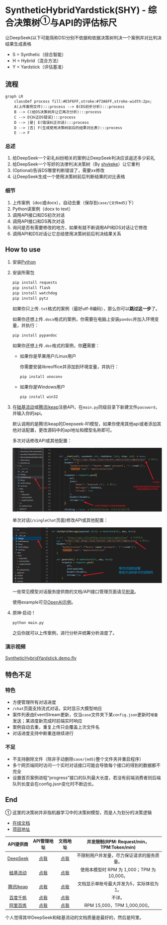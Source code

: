 <!--
 * @Author: LetMeFly
 * @Date: 2025-02-06 08:59:49
 * @LastEditors: LetMeFly.xyz
 * @LastEditTime: 2025-02-13 12:13:55
-->
# SyntheticHybridYardstick(SHY) - 综合决策树<sup>①</sup>与API的评估标尺

让DeepSeek(以下可能简称DS)分别不依据和依据决策树判决一个案例并对比判决结果生成表格

+ S = Synthetic（综合智能）
+ H = Hybrid（混合方法）
+ Y = Yardstick（评估基准）

## 流程

```mermaid
graph LR
    classDef process fill:#E5F6FF,stroke:#73A6FF,stroke-width:2px;
    A(上传案例文件):::process --> B(DS初步分析):::process
    B --> C(给DS决策树并让它再次分析):::process
    C --> D{纠正DS错误}:::process
    D --> |是| E(错误纠正对话):::process
    D --> |否| F(生成使用决策树前后的结果对比表):::process
    E --> F
```

### 总述

1. 给DeepSeek一个彩礼纠纷相关的案例让DeepSeek判决应该返还多少彩礼
1. 给DeepSeek一个写好的法律判决决策树（By [shykeke](https://web.letmefly.xyz/He0/shykeke/)）让它重判
1. (Optional)告诉DS哪里判断错误了，需要xx修改
1. 让DeepSeek生成一个使用决策树前后判断结果的对比表格

### 细节

1. 上传案例（doc或docx），自动去重（保存到`case/{文件md5}`下）
1. Python读案例（docx to text）
2. 调用API接口和DS初次对话
3. 调用API接口和DS再次对话
4. 询问是否有需要修改的地方，如果有就不断调用API和DS对话让它修改
5. 调用API和DS对话让它总结使用决策树前后判决结果关系

## How to use

1. 安装[Python](https://www.python.org/downloads/)
2. 安装所需包

    ```bash
    pip install requests
    pip install flask
    pip install watchdog
    pip install pytz
    ```

    如果你只上传`.txt`格式的案例（最好utf-8编码），那么你可以**跳过这一步**了。

    如果你还想上传`.docx`格式的案例，你需要在电脑上安装`pandoc`并加入环境变量，并执行：

    ```bash
    pip install pypandoc
    ```

    如果你还想上传`.doc`格式的案例，你**还**需要：
    
    + 如果你是苹果用户/Linux用户

        你需要安装libreoffice并添加到环境变量，并执行：

        ```bash
        pip install unoconv
        ```

    + 如果你是Windows用户

        ```bash
        pip install win32
        ```

3. 在[硅基流动](https://cloud.siliconflow.cn/i/ssNAhfo3)或[腾讯lkeap](https://curl.qcloud.com/vV2VJa9h)注册API，在`main.py`同级目录下新建文件`password`，并输入你的api。

    默认调用的是腾讯lkeap的Deepseek-R1模型，如果你使用其他api或者添加其他对话配置，更改源码中的api地址和模型名称即可。

    多次对话修改API或其他配置：

    ![多次对话修改API或其他配置.jpg](static/img/how2use/changeAPI-server.jpg)

    单次对话(`/singleChat`页面)修改API或其他配置：

    ![单次对话修改API或其他配置.jpg](static/img/how2use/changeAPI-server-single.jpg)

    一些常见模型对话服务提供商的文档/API接口管理页面请见[附录](#end)。

    使用example可见[OpenAI示例](https://github.com/openai/openai-python/tree/main/examples)。

4. 原神·启动！

    ```bash
    python main.py
    ```

    之后你就可以上传案例，进行分析并统筹分析进度了。

### 演示视频

[SyntheticHybridYardstick.demo.flv](https://github.com/LetMeFly666/SyntheticHybridYardstick/releases/download/v1.0/SyntheticHybridYardstick.demo.flv)

## 特色不足

### 特色

+ 方便管理所有对话进度
+ `/chat`页面支持流式对话，实时显示大模型响应
+ 案件列表由EventStream更新，仅当`case`文件夹下某`config.json`更新时`增量`发送；某进度新完成时前端实时响应
+ 案例自动去重，重复上传只会覆盖上次文件名
+ 对话进度支持中断重连继续进行

### 不足

+ 不支持删除文件（除非手动删除`case/{md5}`整个文件夹并重启程序）
+ 多个网页端同时访问一个实时对话接口可能会导致每个接口的得到的数据都不完全
+ 设置首页案例进程“progress”接口的队列最大长度，若没有前端消费者则后端队列长度会在config.json变化时不断边长。

## End

① 这里的决策树并非指机器学习中的决策树模型，而是人为划分的决策逻辑

+ [在线文档](http://shy-ds.letmefly.xyz/)
+ [项目地址](https://github.com/LetMeFly666/SyntheticHybridYardstick)

|API提供商|API管理地址|文档地址|并发限制(RPM: Request/min，TPM:Token/min)|
|:--:|:--:|:--:|:--:|
|[DeepSeek](https://www.deepseek.com/)|[点我](https://platform.deepseek.com/api_keys)|[点我](https://api-docs.deepseek.com/zh-cn/api/create-chat-completion)|不限制用户并发量，尽力保证请求的服务质量。|
|[硅基流动](https://cloud.siliconflow.cn/i/ssNAhfo3)|[点我](https://cloud.siliconflow.cn/account/ak)|[点我](https://docs.siliconflow.cn/cn/api-reference/chat-completions/chat-completions)|使用本模型时 RPM 为 1,000；TPM 为 10,000。|
|[腾讯lkeap](https://curl.qcloud.com/vV2VJa9h)|[点我](https://console.cloud.tencent.com/lkeap/api)|[点我](https://cloud.tencent.com/document/product/1772/115969)|文档显示单账号最大并发为5，实际体验为1。|
|[百度千帆](https://cloud.baidu.com/product-s/qianfan_home)|[点我](https://console.bce.baidu.com/iam/#/iam/apikey/list)|[点我](https://cloud.baidu.com/doc/WENXINWORKSHOP/s/Fm2vrveyu)|不详。|
|[阿里百炼](https://dashi.aliyun.com/activity/aigc?userCode=s6usmdta)|[点我](https://help.aliyun.com/zh/model-studio/developer-reference/get-api-key?userCode=s6usmdta)|[点我](https://help.aliyun.com/zh/model-studio/developer-reference/compatibility-of-openai-with-dashscope?userCode=s6usmdta)|RPM 15,000，TPM 1,000,000。|

个人觉得其中DeepSeek和硅基流动的文档质量是最好的，然后是阿里。

<script src="https://letmefly.xyz/Links/Common.js" async></script>
<script name="renderMermaid">function renderMermaid(){const script=document.createElement('script');script.src='https://letmefly.xyz/Links/mermaid.min.js';script.onload=function(){mermaid.initialize({ startOnLoad: false });mermaid.run({querySelector: '.language-mermaid'});};script.onerror=function(){console.error('Mermaid 脚本加载失败');};document.head.appendChild(script);}setTimeout(() => {renderMermaid();}, 10);</script>
